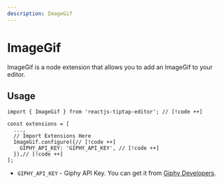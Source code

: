 ```yaml
---
description: ImageGif
---
```


# ImageGif

ImageGif is a node extension that allows you to add an ImageGif to your editor.

## Usage

```tsx
import { ImageGif } from 'reactjs-tiptap-editor'; // [!code ++]

const extensions = [
  ...,
  // Import Extensions Here
  ImageGif.configure({// [!code ++]
    GIPHY_API_KEY: 'GIPHY_API_KEY', // [!code ++]
  }),// [!code ++]
];
```

- `GIPHY_API_KEY` - Giphy API Key. You can get it from [Giphy Developers](https://developers.giphy.com/).
